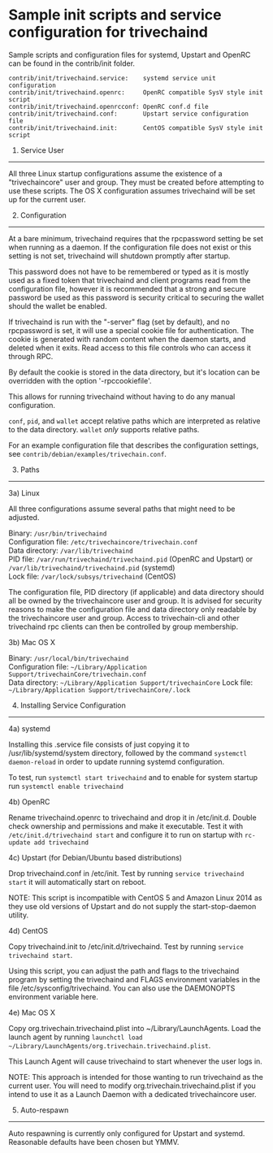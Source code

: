 Sample init scripts and service configuration for trivechaind
==========================================================

Sample scripts and configuration files for systemd, Upstart and OpenRC
can be found in the contrib/init folder.

    contrib/init/trivechaind.service:    systemd service unit configuration
    contrib/init/trivechaind.openrc:     OpenRC compatible SysV style init script
    contrib/init/trivechaind.openrcconf: OpenRC conf.d file
    contrib/init/trivechaind.conf:       Upstart service configuration file
    contrib/init/trivechaind.init:       CentOS compatible SysV style init script

1. Service User
---------------------------------

All three Linux startup configurations assume the existence of a "trivechaincore" user
and group.  They must be created before attempting to use these scripts.
The OS X configuration assumes trivechaind will be set up for the current user.

2. Configuration
---------------------------------

At a bare minimum, trivechaind requires that the rpcpassword setting be set
when running as a daemon.  If the configuration file does not exist or this
setting is not set, trivechaind will shutdown promptly after startup.

This password does not have to be remembered or typed as it is mostly used
as a fixed token that trivechaind and client programs read from the configuration
file, however it is recommended that a strong and secure password be used
as this password is security critical to securing the wallet should the
wallet be enabled.

If trivechaind is run with the "-server" flag (set by default), and no rpcpassword is set,
it will use a special cookie file for authentication. The cookie is generated with random
content when the daemon starts, and deleted when it exits. Read access to this file
controls who can access it through RPC.

By default the cookie is stored in the data directory, but it's location can be overridden
with the option '-rpccookiefile'.

This allows for running trivechaind without having to do any manual configuration.

`conf`, `pid`, and `wallet` accept relative paths which are interpreted as
relative to the data directory. `wallet` *only* supports relative paths.

For an example configuration file that describes the configuration settings,
see `contrib/debian/examples/trivechain.conf`.

3. Paths
---------------------------------

3a) Linux

All three configurations assume several paths that might need to be adjusted.

Binary:              `/usr/bin/trivechaind`  
Configuration file:  `/etc/trivechaincore/trivechain.conf`  
Data directory:      `/var/lib/trivechaind`  
PID file:            `/var/run/trivechaind/trivechaind.pid` (OpenRC and Upstart) or `/var/lib/trivechaind/trivechaind.pid` (systemd)  
Lock file:           `/var/lock/subsys/trivechaind` (CentOS)  

The configuration file, PID directory (if applicable) and data directory
should all be owned by the trivechaincore user and group.  It is advised for security
reasons to make the configuration file and data directory only readable by the
trivechaincore user and group.  Access to trivechain-cli and other trivechaind rpc clients
can then be controlled by group membership.

3b) Mac OS X

Binary:              `/usr/local/bin/trivechaind`  
Configuration file:  `~/Library/Application Support/trivechainCore/trivechain.conf`  
Data directory:      `~/Library/Application Support/trivechainCore`
Lock file:           `~/Library/Application Support/trivechainCore/.lock`

4. Installing Service Configuration
-----------------------------------

4a) systemd

Installing this .service file consists of just copying it to
/usr/lib/systemd/system directory, followed by the command
`systemctl daemon-reload` in order to update running systemd configuration.

To test, run `systemctl start trivechaind` and to enable for system startup run
`systemctl enable trivechaind`

4b) OpenRC

Rename trivechaind.openrc to trivechaind and drop it in /etc/init.d.  Double
check ownership and permissions and make it executable.  Test it with
`/etc/init.d/trivechaind start` and configure it to run on startup with
`rc-update add trivechaind`

4c) Upstart (for Debian/Ubuntu based distributions)

Drop trivechaind.conf in /etc/init.  Test by running `service trivechaind start`
it will automatically start on reboot.

NOTE: This script is incompatible with CentOS 5 and Amazon Linux 2014 as they
use old versions of Upstart and do not supply the start-stop-daemon utility.

4d) CentOS

Copy trivechaind.init to /etc/init.d/trivechaind. Test by running `service trivechaind start`.

Using this script, you can adjust the path and flags to the trivechaind program by
setting the trivechaind and FLAGS environment variables in the file
/etc/sysconfig/trivechaind. You can also use the DAEMONOPTS environment variable here.

4e) Mac OS X

Copy org.trivechain.trivechaind.plist into ~/Library/LaunchAgents. Load the launch agent by
running `launchctl load ~/Library/LaunchAgents/org.trivechain.trivechaind.plist`.

This Launch Agent will cause trivechaind to start whenever the user logs in.

NOTE: This approach is intended for those wanting to run trivechaind as the current user.
You will need to modify org.trivechain.trivechaind.plist if you intend to use it as a
Launch Daemon with a dedicated trivechaincore user.

5. Auto-respawn
-----------------------------------

Auto respawning is currently only configured for Upstart and systemd.
Reasonable defaults have been chosen but YMMV.
